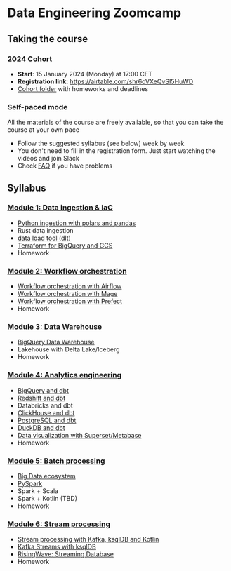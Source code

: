 # Data Engineering Zoomcamp

## Taking the course

### 2024 Cohort

* **Start**: 15 January 2024 (Monday) at 17:00 CET
* **Registration link**: https://airtable.com/shr6oVXeQvSI5HuWD
* [Cohort folder](https://github.com/DataTalksClub/data-engineering-zoomcamp/tree/main/cohorts/2024) with homeworks and deadlines

### Self-paced mode

All the materials of the course are freely available, so that you
can take the course at your own pace

* Follow the suggested syllabus (see below) week by week
* You don't need to fill in the registration form. Just start watching the videos and join Slack
* Check [FAQ](https://docs.google.com/document/d/19bnYs80DwuUimHM65UV3sylsCn2j1vziPOwzBwQrebw/edit?usp=sharing) if you have problems

## Syllabus

### [Module 1: Data ingestion & IaC](module1-data-ingestion/)
* [Python ingestion with polars and pandas](module1-data-ingestion/python-ingest/)
* Rust data ingestion
* [data load tool (dlt)](module1-data-ingestion/data-load-tool/)
* [Terraform for BigQuery and GCS](infrastructure/terraform-gcp/)
* Homework

### [Module 2: Workflow orchestration](module2-workflow-orchestration/)
* [Workflow orchestration with Airflow](module2-workflow-orchestration/airflow/)
* [Workflow orchestration with Mage](module2-workflow-orchestration/mage/)
* [Workflow orchestration with Prefect](module2-workflow-orchestration/prefect/)
* Homework

### [Module 3: Data Warehouse](module3-data-warehouse/)
* [BigQuery Data Warehouse](module3-data-warehouse/bigquery/)
* Lakehouse with Delta Lake/Iceberg
* Homework

### [Module 4: Analytics engineering](module4-analytics-engineering/)
* [BigQuery and dbt](module4-analytics-engineering/bigquery/)
* [Redshift and dbt](module4-analytics-engineering/redshift/)
* Databricks and dbt
* [ClickHouse and dbt](module4-analytics-engineering/clickhouse/)
* [PostgreSQL and dbt](module4-analytics-engineering/postgres/)
* [DuckDB and dbt](module4-analytics-engineering/duckdb/)
* [Data visualization with Superset/Metabase](module4-analytics-engineering/visualization/)
* Homework

### [Module 5: Batch processing](module5-batch-processing/)
* [Big Data ecosystem](module5-batch-processing/bigdata-ecosystem/)
* [PySpark](module5-batch-processing/pyspark/)
* Spark + Scala
* Spark + Kotlin (TBD)
* Homework

### [Module 6: Stream processing](module6-stream-processing/)
* [Stream processing with Kafka, ksqlDB and Kotlin](module6-stream-processing/kotlin/)
* [Kafka Streams with ksqlDB](module6-stream-processing/ksqldb/)
* [RisingWave: Streaming Database](module6-stream-processing/risingwave/)
* Homework
